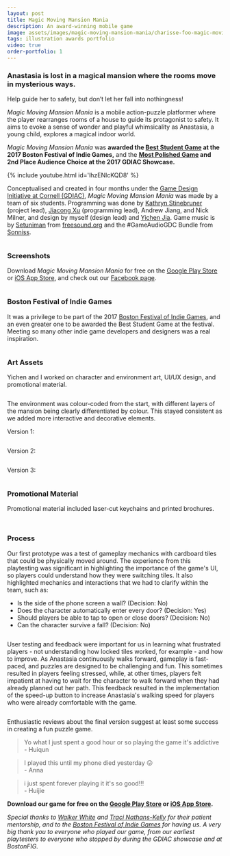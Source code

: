 ```yaml
---
layout: post
title: Magic Moving Mansion Mania
description: An award-winning mobile game
image: assets/images/magic-moving-mansion-mania/charisse-foo-magic-moving-mansion-mania-01.jpg
tags: illustration awards portfolio
video: true
order-portfolio: 1
---
```


### Anastasia is lost in a magical mansion where the rooms move in mysterious ways.

Help guide her to safety, but don’t let her fall into nothingness!

_Magic Moving Mansion Mania_ is a mobile action-puzzle platformer where the player rearranges rooms of a house to guide its protagonist to safety. It aims to evoke a sense of wonder and playful whimsicality as Anastasia, a young child, explores a magical indoor world.

_Magic Moving Mansion Mania_ was **awarded the [Best Student Game](http://www.cis.cornell.edu/cis-team-wins-best-student-game-games-festival) at the 2017 Boston Festival of Indie Games,** and the **[Most Polished Game](http://gdiac.cs.cornell.edu/news/index.php?id=24) and 2nd Place Audience Choice at the 2017 GDIAC Showcase.**

<!-- Youtube video -->

{% include youtube.html id='lhzENlcKQD8' %}

Conceptualised and created in four months under the [Game Design Initiative at Cornell (GDIAC)](http://gdiac.cis.cornell.edu/), _Magic Moving Mansion Mania_ was made by a team of six students. Programming was done by [Kathryn Stinebruner](https://www.linkedin.com/in/kathryn-stinebruner-562998a7) (project lead), [Jiacong Xu](https://www.linkedin.com/in/jiacong-xu-617349a6) (programming lead), Andrew Jiang, and Nick Milner, and design by myself (design lead) and [Yichen Jia](https://yichenjia.github.io/magic_mansion.html). Game music is by [Setuniman](http://www.setuniman.com/) from [freesound.org](https://freesound.org/people/Setuniman/) and the #GameAudioGDC Bundle from [Sonniss](https://sonniss.com/).

<!-- Image Grid -->
<div class="row">
	<div class="6u 12u$(small)">
		<span class="image fit"><img src="{% link /assets/images/magic-moving-mansion-mania/charisse-foo-magic-moving-mansion-mania-05.png %}" alt="" /></span>
	</div>
	<div class="6u$ 12u$(small)">
			<span class="image fit"><img src="{% link assets/images/magic-moving-mansion-mania/charisse-foo-magic-moving-mansion-mania-06.png %}" alt="" /></span>
	</div>
</div>

### Screenshots

Download _Magic Moving Mansion Mania_ for free on the [Google Play Store](https://play.google.com/store/apps/details?id=edu.cornell.gdiac.MagicMansion&hl=en) or [iOS App Store](https://itunes.apple.com/us/app/magic-moving-mansion-mania/id1234472424), and check out our [Facebook page](https://www.facebook.com/pg/magic.moving.mansion.mania).

<!-- Image Grid -->
<div class="row">
	<div class="6u 12u$(small)">
		<span class="image fit"><img src="{% link /assets/images/magic-moving-mansion-mania/charisse-foo-magic-moving-mansion-mania-12.jpg %}" alt="" /></span>
	</div>
	<div class="6u$ 12u$(small)">
			<span class="image fit"><img src="{% link assets/images/magic-moving-mansion-mania/charisse-foo-magic-moving-mansion-mania-13.jpg %}" alt="" /></span>
	</div>
	<!-- Break-->
	<div class="6u 12u$(small)">
		<span class="image fit"><img src="{% link /assets/images/magic-moving-mansion-mania/charisse-foo-magic-moving-mansion-mania-14.jpg %}" alt="" /></span>
	</div>
	<div class="6u$ 12u$(small)">
			<span class="image fit"><img src="{% link assets/images/magic-moving-mansion-mania/charisse-foo-magic-moving-mansion-mania-16.jpg %}" alt="" /></span>
	</div>
	<!-- Break-->
	<div class="6u 12u$(small)">
		<span class="image fit"><img src="{% link /assets/images/magic-moving-mansion-mania/charisse-foo-magic-moving-mansion-mania-17.jpg %}" alt="" /></span>
	</div>
	<div class="6u$ 12u$(small)">
			<span class="image fit"><img src="{% link assets/images/magic-moving-mansion-mania/charisse-foo-magic-moving-mansion-mania-18.jpg %}" alt="" /></span>
	</div>
</div>

### Boston Festival of Indie Games

It was a privilege to be part of the 2017 [Boston Festival of Indie Games](https://www.bostonfig.com/), and an even greater one to be awarded the Best Student Game at the festival. Meeting so many other indie game developers and designers was a real inspiration.

<!-- Image Grid -->
<div class="row">
	<div class="6u">
		<span class="image fit"><img src="{% link /assets/images/magic-moving-mansion-mania/charisse-foo-magic-moving-mansion-mania-25.jpg %}" alt="" /></span>
	</div>
	<div class="6u$">
			<span class="image fit"><img src="{% link assets/images/magic-moving-mansion-mania/charisse-foo-magic-moving-mansion-mania-21.jpg %}" alt="" /></span>
	</div>
	<!-- Break-->
	<div class="6u">
		<span class="image fit"><img src="{% link /assets/images/magic-moving-mansion-mania/charisse-foo-magic-moving-mansion-mania-20.jpg %}" alt="" /></span>
	</div>
	<div class="6u$">
			<span class="image fit"><img src="{% link assets/images/magic-moving-mansion-mania/charisse-foo-magic-moving-mansion-mania-23.jpg %}" alt="" /></span>
	</div>
	<!-- Break-->
	<div class="6u">
		<span class="image fit"><img src="{% link /assets/images/magic-moving-mansion-mania/charisse-foo-magic-moving-mansion-mania-30.jpg %}" alt="" /></span>
	</div>
	<div class="6u$">
			<span class="image fit"><img src="{% link assets/images/magic-moving-mansion-mania/charisse-foo-magic-moving-mansion-mania-26.jpg %}" alt="" /></span>
	</div>
</div>

### Art Assets

Yichen and I worked on character and environment art, UI/UX design, and promotional material.

<span class="image fit"><img src="{% link /assets/images/magic-moving-mansion-mania/charisse-foo-magic-moving-mansion-mania-28.jpg %}" alt="" /></span>

The environment was colour-coded from the start, with different layers of the mansion being clearly differentiated by colour. This stayed consistent as we added more interactive and decorative elements.

Version 1:

<span class="image fit"><img src="{% link /assets/images/magic-moving-mansion-mania/charisse-foo-magic-moving-mansion-mania-27.png %}" alt="" /></span>

Version 2:

<span class="image fit"><img src="{% link /assets/images/magic-moving-mansion-mania/charisse-foo-magic-moving-mansion-mania-32.png %}" alt="" /></span>

Version 3:

<!-- Tileset Image Grid -->
<div class="row">
	<div class="3u">
		<span class="image fit"><img src="{% link /assets/images/magic-moving-mansion-mania/charisse-foo-magic-moving-mansion-mania-07A.png %}" alt="" /></span>
	</div>
	<div class="3u">
			<span class="image fit"><img src="{% link assets/images/magic-moving-mansion-mania/charisse-foo-magic-moving-mansion-mania-07B.png %}" alt="" /></span>
	</div>
	<div class="3u">
		<span class="image fit"><img src="{% link /assets/images/magic-moving-mansion-mania/charisse-foo-magic-moving-mansion-mania-07C.png %}" alt="" /></span>
	</div>
	<div class="3u$">
			<span class="image fit"><img src="{% link assets/images/magic-moving-mansion-mania/charisse-foo-magic-moving-mansion-mania-07D.png %}" alt="" /></span>
	</div>
	<!-- Break-->
	<div class="3u">
		<span class="image fit"><img src="{% link /assets/images/magic-moving-mansion-mania/charisse-foo-magic-moving-mansion-mania-07E.png %}" alt="" /></span>
	</div>
	<div class="3u">
			<span class="image fit"><img src="{% link assets/images/magic-moving-mansion-mania/charisse-foo-magic-moving-mansion-mania-07F.png %}" alt="" /></span>
	</div>
	<div class="3u">
		<span class="image fit"><img src="{% link /assets/images/magic-moving-mansion-mania/charisse-foo-magic-moving-mansion-mania-07G.png %}" alt="" /></span>
	</div>
	<div class="3u">
			<span class="image fit"><img src="{% link assets/images/magic-moving-mansion-mania/charisse-foo-magic-moving-mansion-mania-07H.png %}" alt="" /></span>
	</div>
</div>

### Promotional Material

Promotional material included laser-cut keychains and printed brochures.

<span class="image fit"><img src="{% link /assets/images/magic-moving-mansion-mania/charisse-foo-magic-moving-mansion-mania-31.jpg %}" alt="" /></span>

<!-- Image Grid -->
<div class="row">
	<div class="6u 12u$(small)">
		<span class="image fit"><img src="{% link /assets/images/magic-moving-mansion-mania/charisse-foo-magic-moving-mansion-mania-05.jpg %}" alt="" /></span>
	</div>
	<div class="6u$ 12u$(small)">
			<span class="image fit"><img src="{% link assets/images/magic-moving-mansion-mania/charisse-foo-magic-moving-mansion-mania-02.jpg %}" alt="" /></span>
	</div>
	<!-- Break-->
	<div class="6u 12u$(small)">
		<span class="image fit"><img src="{% link /assets/images/magic-moving-mansion-mania/charisse-foo-magic-moving-mansion-mania-03.jpg %}" alt="" /></span>
	</div>
	<div class="6u$ 12u$(small)">
			<span class="image fit"><img src="{% link assets/images/magic-moving-mansion-mania/charisse-foo-magic-moving-mansion-mania-04.jpg %}" alt="" /></span>
	</div>
</div>

### Process

Our first prototype was a test of gameplay mechanics with cardboard tiles that could be physically moved around. The experience from this playtesting was significant in highlighting the importance of the game's UI, so players could understand how they were switching tiles. It also highlighted mechanics and interactions that we had to clarify within the team, such as:

- Is the side of the phone screen a wall? (Decision: No)
- Does the character automatically enter every door? (Decision: Yes)
- Should players be able to tap to open or close doors? (Decision: No)
- Can the character survive a fall? (Decision: No)

<!-- Image Grid -->
<div class="row">
	<div class="6u">
		<span class="image fit"><img src="{% link /assets/images/magic-moving-mansion-mania/charisse-foo-magic-moving-mansion-mania-08.jpg %}" alt="" /></span>
	</div>
	<div class="6u$">
			<span class="image fit"><img src="{% link assets/images/magic-moving-mansion-mania/charisse-foo-magic-moving-mansion-mania-09.jpg %}" alt="" /></span>
	</div>
	<!-- Break-->
	<div class="6u">
		<span class="image fit"><img src="{% link /assets/images/magic-moving-mansion-mania/charisse-foo-magic-moving-mansion-mania-10.jpg %}" alt="" /></span>
	</div>
	<div class="6u$">
			<span class="image fit"><img src="{% link assets/images/magic-moving-mansion-mania/charisse-foo-magic-moving-mansion-mania-11.jpg %}" alt="" /></span>
	</div>
</div>

User testing and feedback were important for us in learning what frustrated players - not understanding how locked tiles worked, for example - and how to improve. As Anastasia continuously walks forward, gameplay is fast-paced, and puzzles are designed to be challenging and fun. This sometimes resulted in players feeling stressed, while, at other times, players felt impatient at having to wait for the character to walk forward when they had already planned out her path. This feedback resulted in the implementation of the speed-up button to increase Anastasia's walking speed for players who were already comfortable with the game.

<span class="image fit"><img src="{% link /assets/images/magic-moving-mansion-mania/charisse-foo-magic-moving-mansion-mania-33.jpg %}" alt="" /></span>

<p>Enthusiastic reviews about the final version suggest at least some success in creating a fun puzzle game.</p>

<div class="row">
	<div class="4u 12u$(small)">
		<p><blockquote>Yo what I just spent a good hour or so playing the game it's addictive <br/>- Huiqun</blockquote></p>
	</div>
<div class="4u 12u$(small)">
		<p><blockquote> I played this until my phone died yesterday 😛 <br/>- Anna</blockquote></p>
	</div>
<div class="4u$ 12u$(small)">
		<p><blockquote>i just spent forever playing it it's so good!!! <br/>- Huijie</blockquote></p>
	</div>
</div>

**Download our game for free on the [Google Play Store](https://play.google.com/store/apps/details?id=edu.cornell.gdiac.MagicMansion&hl=en) or [iOS App Store](https://itunes.apple.com/us/app/magic-moving-mansion-mania/id1234472424).**

_Special thanks to [Walker White](http://www.cs.cornell.edu/~wmwhite) and [Traci Nathans-Kelly](https://tracink.com/about/) for their patient mentorship, and to the [Boston Festival of Indie Games](https://www.bostonfig.com/) for having us. A very big thank you to everyone who played our game, from our earliest playtesters to everyone who stopped by during the GDIAC showcase and at BostonFIG._

<span class="image fit"><img src="{% link /assets/images/magic-moving-mansion-mania/charisse-foo-magic-moving-mansion-mania-29.jpg %}" alt="" /></span>
